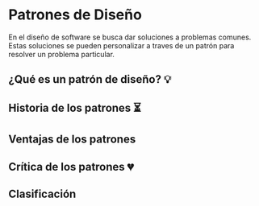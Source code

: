 # Patrones de Diseño
En el diseño de software se busca dar soluciones a problemas comunes. Estas soluciones se pueden personalizar a traves de un patrón para resolver un problema particular.
## ¿Qué es un patrón de diseño? :bulb:
## Historia de los patrones :hourglass_flowing_sand:
## Ventajas de los patrones
## Crítica de los patrones :broken_heart:
## Clasificación
